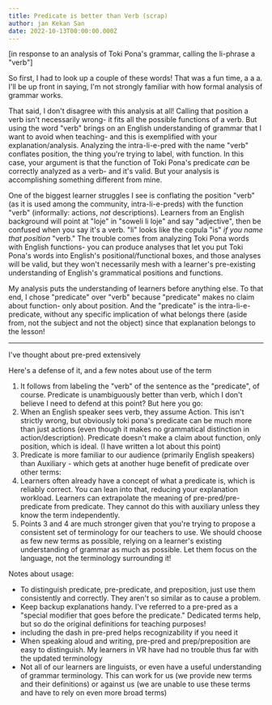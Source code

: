 ```yaml
---
title: Predicate is better than Verb (scrap)
author: jan Kekan San
date: 2022-10-13T00:00:00.000Z
---
```

[in response to an analysis of Toki Pona's grammar, calling the li-phrase a "verb"]

So first, I had to look up a couple of these words! That was a fun time, a a a. I'll be up front in saying, I'm not strongly familiar with how formal analysis of grammar works.

That said, I don't disagree with this analysis at all! Calling that position a verb isn't necessarily wrong- it fits all the possible functions of a verb. But using the word "verb" brings on an English understanding of grammar that I want to avoid when teaching- and this is exemplified with your explanation/analysis. Analyzing the intra-li-e-pred with the name "verb" conflates position, the thing you're trying to label, with function. In this case, your argument is that the function of Toki Pona's predicate _can_ be correctly analyzed as a verb- and it's valid. But your analysis is accomplishing something different from mine.

One of the biggest learner struggles I see is conflating the position "verb" (as it is used among the community, intra-li-e-preds) with the function "verb" (informally: actions, _not_ descriptions).
Learners from an English background will point at "loje" in "soweli li loje" and say "adjective", then be confused when you say it's a verb. "li" looks like the copula "is" _if you name that position_ "verb." The trouble comes from analyzing Toki Pona words with English functions- you can produce analyses that let you put Toki Pona's words into English's positional/functional boxes, and those analyses will be valid, but they won't necessarily mesh with a learner's pre-existing understanding of English's grammatical positions and functions.

My analysis puts the understanding of learners before anything else. To that end, I chose "predicate" over "verb" because "predicate" makes no claim about function- only about position. And the "predicate" is the intra-li-e-predicate, without any specific implication of what belongs there (aside from, not the subject and not the object) since that explanation belongs to the lesson!

---

I've thought about pre-pred extensively

Here's a defense of it, and a few notes about use of the term

1. It follows from labeling the "verb" of the sentence as the "predicate", of course. Predicate is unambiguously better than verb, which I don't believe I need to defend at this point? But here you go:
2. When an English speaker sees verb, they assume Action. This isn't strictly wrong, but obviously toki pona's predicate can be much more than just actions (even though it makes no grammatical distinction in action/description). Predicate doesn't make a claim about function, only position, which is ideal. (I have written a lot about this point)
3. Predicate is more familiar to our audience (primarily English speakers) than Auxiliary - which gets at another huge benefit of predicate over other terms:
4. Learners often already have a concept of what a predicate is, which is reliably correct. You can lean into that, reducing your explanation workload. Learners can extrapolate the meaning of pre-pred/pre-predicate from predicate. They cannot do this with auxiliary unless they know the term independently.
5. Points 3 and 4 are much stronger given that you're trying to propose a consistent set of terminology for our teachers to use. We should choose as few new terms as possible, relying on a learner's existing understanding of grammar as much as possible. Let them focus on the language, not the terminology surrounding it!

Notes about usage:

- To distinguish predicate, pre-predicate, and preposition, just use them consistently and correctly. They aren't so similar as to cause a problem.
- Keep backup explanations handy. I've referred to a pre-pred as a "special modifier that goes before the predicate." Dedicated terms help, but so do the original definitions for teaching purposes!
- including the dash in pre-pred helps recognizability if you need it
- When speaking aloud and writing, pre-pred and prep/preposition are easy to distinguish. My learners in VR have had no trouble thus far with the updated terminology
- Not all of our learners are linguists, or even have a useful understanding of grammar terminology. This can work for us (we provide new terms and their definitions) or against us (we are unable to use these terms and have to rely on even more broad terms)



